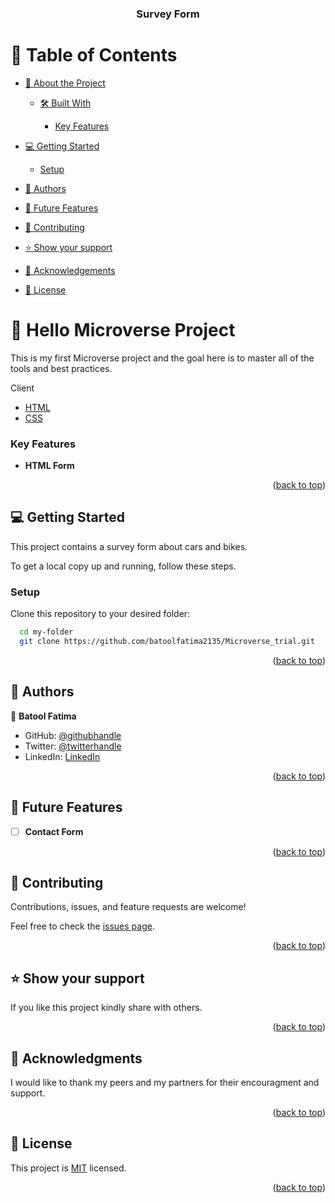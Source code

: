<a name="readme-top"></a>

<div align="center">


  <h3><b>Survey Form</b></h3>

</div>

<!-- TABLE OF CONTENTS -->


# 📗 Table of Contents

- [📖 About the Project](#about-project)
  - [🛠 Built With](#built-with)
   
    - [Key Features](#key-features)
  
- [💻 Getting Started](#getting-started)
  - [Setup](#setup)
  
- [👥 Authors](#authors)
- [🔭 Future Features](#future-features)
- [🤝 Contributing](#contributing)
- [⭐️ Show your support](#support)
- [🙏 Acknowledgements](#acknowledgements)

- [📝 License](#license)

<!-- PROJECT DESCRIPTION -->

# 📖 Hello Microverse Project <a name="about-project"></a>

This is my first Microverse project and the goal here is to master all of the tools and best practices. 
  <summary>Client</summary>
  <ul>
    <li><a href="https://en.wikipedia.org/wiki/HTML">HTML</a></li>
    <li><a href="https://en.wikipedia.org/wiki/CSS">CSS</a></li>
  </ul>
</details>

<!-- Features -->

### Key Features <a name="key-features"></a>



- **HTML Form**

<p align="right">(<a href="#readme-top">back to top</a>)</p>



<!-- GETTING STARTED -->

## 💻 Getting Started <a name="getting-started"></a>

This project contains a survey form about cars and bikes.

To get a local copy up and running, follow these steps.



### Setup

Clone this repository to your desired folder:

```sh
  cd my-folder
  git clone https://github.com/batoolfatima2135/Microverse_trial.git
```

<p align="right">(<a href="#readme-top">back to top</a>)</p>

<!-- AUTHORS -->

## 👥 Authors <a name="authors"></a>



👤 **Batool Fatima**

- GitHub: [@githubhandle](https://github.com/batoolfatima2135)
- Twitter: [@twitterhandle](https://twitter.com/batool2135)
- LinkedIn: [LinkedIn](https://www.linkedin.com/in/batool-fatima-515531196/)



<p align="right">(<a href="#readme-top">back to top</a>)</p>

<!-- FUTURE FEATURES -->

## 🔭 Future Features <a name="future-features"></a>

- [ ] **Contact Form**


<p align="right">(<a href="#readme-top">back to top</a>)</p>

<!-- CONTRIBUTING -->

## 🤝 Contributing <a name="contributing"></a>

Contributions, issues, and feature requests are welcome!

Feel free to check the [issues page](../../issues/).

<p align="right">(<a href="#readme-top">back to top</a>)</p>

<!-- SUPPORT -->

## ⭐️ Show your support <a name="support"></a>


If you like this project kindly share with others.

<p align="right">(<a href="#readme-top">back to top</a>)</p>

<!-- ACKNOWLEDGEMENTS -->

## 🙏 Acknowledgments <a name="acknowledgements"></a>



I would like to thank my peers and my partners for their encouragment and support.

<p align="right">(<a href="#readme-top">back to top</a>)</p>




<!-- LICENSE -->

## 📝 License <a name="license"></a>

This project is [MIT](./MIT.md) licensed.


<p align="right">(<a href="#readme-top">back to top</a>)</p>
